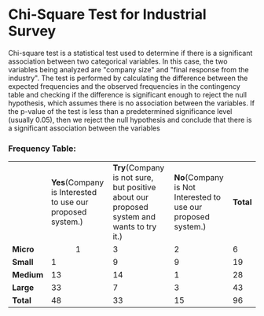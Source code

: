 <h1>Chi-Square Test for Industrial Survey</h1>
<p>Chi-square test is a statistical test used to determine if there is a significant association between two categorical variables. In this case, the two variables being analyzed are "company size" and "final response from the industry". The test is performed by calculating the difference between the expected frequencies and the observed frequencies in the contingency table and checking if the difference is significant enough to reject the null hypothesis, which assumes there is no association between the variables. If the p-value of the test is less than a predetermined significance level (usually 0.05), then we reject the null hypothesis and conclude that there is a significant association between the variables</p>

<h3>Frequency Table:</h3>

<table>
  <tr>
    <td> </td>
    <td><b>Yes</b>(Company is Interested to use our proposed system.)</td>
    <td><b>Try</b>(Company is not sure, but positive about our proposed system and wants to try it.)</td>
    <td><b>No</b>(Company is Not Interested to use our proposed system.)</td>
    <td><b>Total</b></td>
  </tr>
  <tr>
    <td><b>Micro</b></td>
    <td style="text-align:center">1</td>
    <td>3</td>
    <td>2</td>
    <td>6</td>
  </tr>
  <tr>
    <td><b>Small</b></td>
    <td>1</td>
    <td>9</td>
    <td>9</td>
    <td>19</td>
  </tr>
  <tr>
    <td><b>Medium</b></td>
    <td>13</td>
    <td>14</td>
    <td>1</td>
    <td>28</td>
  </tr>
  <tr>
    <td><b>Large</b></td>
    <td>33</td>
    <td>7</td>
    <td>3</td>
    <td>43</td>
  </tr>
  <tr>
    <td><b>Total</b></td>
    <td>48</td>
    <td>33</td>
    <td>15</td>
    <td>96</td>
  </tr>
 </table>
